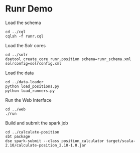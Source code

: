 # Runr Demo

Load the schema
```
cd ../cql
cqlsh -f runr.cql
```

Load the Solr cores
```
cd ../solr
dsetool create_core runr.position schema=runr_schema.xml solrconfig=solrconfig.xml
```

Load the data
```
cd ../data-loader
python load_positions.py
python load_runners.py
```

Run the Web Interface
```
cd ../web
./run
```

Build and submit the spark job
```
cd ../calculate-position
sbt package
dse spark-submit --class position_calculator target/scala-2.10/calculate-position_2.10-1.0.jar
```
